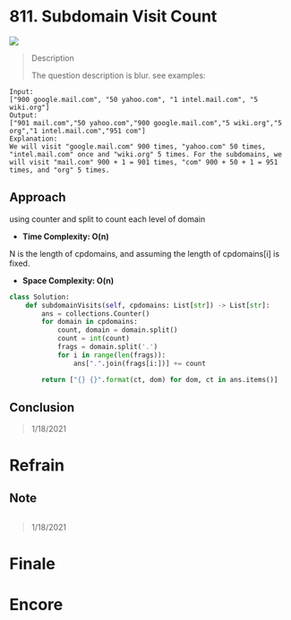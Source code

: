 # 811. Subdomain Visit Count

![](https://img.shields.io/badge/Difficulty-Easy-%235cb85c)

> Description
> 
> The question description is blur. see examples:

```
Input: 
["900 google.mail.com", "50 yahoo.com", "1 intel.mail.com", "5 wiki.org"]
Output: 
["901 mail.com","50 yahoo.com","900 google.mail.com","5 wiki.org","5 org","1 intel.mail.com","951 com"]
Explanation: 
We will visit "google.mail.com" 900 times, "yahoo.com" 50 times, "intel.mail.com" once and "wiki.org" 5 times. For the subdomains, we will visit "mail.com" 900 + 1 = 901 times, "com" 900 + 50 + 1 = 951 times, and "org" 5 times.
```

## Approach

using counter and split to count each level of domain

- **Time Complexity: O(n)**

N is the length of cpdomains, and assuming the length of cpdomains[i] is fixed.

- **Space Complexity: O(n)**


```python
class Solution:
    def subdomainVisits(self, cpdomains: List[str]) -> List[str]:
        ans = collections.Counter()
        for domain in cpdomains:
            count, domain = domain.split()
            count = int(count)
            frags = domain.split('.')
            for i in range(len(frags)):
                ans[".".join(frags[i:])] += count

        return ["{} {}".format(ct, dom) for dom, ct in ans.items()]
```

## Conclusion

> 1/18/2021

# Refrain

## Note

```python

```

> 1/18/2021

# Finale

# Encore